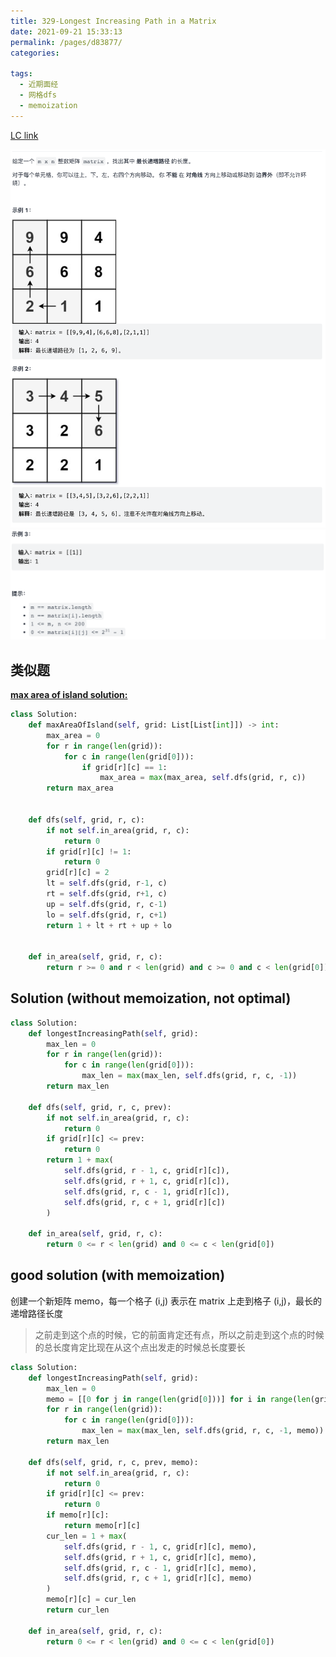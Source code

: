 ```yaml
---
title: 329-Longest Increasing Path in a Matrix
date: 2021-09-21 15:33:13
permalink: /pages/d83877/
categories:

tags:
  - 近期面经
  - 网格dfs
  - memoization
---
```

[LC link](https://leetcode.com/problems/longest-increasing-path-in-a-matrix/)


![](https://raw.githubusercontent.com/emmableu/image/master/329-0.png)
![](https://raw.githubusercontent.com/emmableu/image/master/329-1.png)

## 类似题
**[max area of island solution:](https://emmableu.github.io/blog/pages/9a6733)**
```python
class Solution:
    def maxAreaOfIsland(self, grid: List[List[int]]) -> int:
        max_area = 0
        for r in range(len(grid)):
            for c in range(len(grid[0])):
                if grid[r][c] == 1:
                    max_area = max(max_area, self.dfs(grid, r, c))
        return max_area
        
        
    def dfs(self, grid, r, c):
        if not self.in_area(grid, r, c):
            return 0
        if grid[r][c] != 1:
            return 0
        grid[r][c] = 2
        lt = self.dfs(grid, r-1, c)
        rt = self.dfs(grid, r+1, c)
        up = self.dfs(grid, r, c-1)
        lo = self.dfs(grid, r, c+1)
        return 1 + lt + rt + up + lo


    def in_area(self, grid, r, c):
        return r >= 0 and r < len(grid) and c >= 0 and c < len(grid[0])

```

## Solution (without memoization, not optimal)

```python
class Solution:
	def longestIncreasingPath(self, grid):
		max_len = 0
		for r in range(len(grid)):
			for c in range(len(grid[0])):
				max_len = max(max_len, self.dfs(grid, r, c, -1))
		return max_len

	def dfs(self, grid, r, c, prev):
		if not self.in_area(grid, r, c):
			return 0
		if grid[r][c] <= prev:
			return 0
		return 1 + max(
			self.dfs(grid, r - 1, c, grid[r][c]),
			self.dfs(grid, r + 1, c, grid[r][c]),
			self.dfs(grid, r, c - 1, grid[r][c]),
			self.dfs(grid, r, c + 1, grid[r][c])
		)

	def in_area(self, grid, r, c):
		return 0 <= r < len(grid) and 0 <= c < len(grid[0])
```


## good solution (with memoization)
创建一个新矩阵 memo，每一个格子 (i,j) 表示在 matrix 上走到格子 (i,j)，最长的递增路径长度
> 之前走到这个点的时候，它的前面肯定还有点，所以之前走到这个点的时候的总长度肯定比现在从这个点出发走的时候总长度要长

```python
class Solution:
	def longestIncreasingPath(self, grid):
		max_len = 0
		memo = [[0 for j in range(len(grid[0]))] for i in range(len(grid))]
		for r in range(len(grid)):
			for c in range(len(grid[0])):
				max_len = max(max_len, self.dfs(grid, r, c, -1, memo))
		return max_len

	def dfs(self, grid, r, c, prev, memo):
		if not self.in_area(grid, r, c):
			return 0
		if grid[r][c] <= prev:
			return 0
		if memo[r][c]:
			return memo[r][c]
		cur_len = 1 + max(
			self.dfs(grid, r - 1, c, grid[r][c], memo),
			self.dfs(grid, r + 1, c, grid[r][c], memo),
			self.dfs(grid, r, c - 1, grid[r][c], memo),
			self.dfs(grid, r, c + 1, grid[r][c], memo)
		)
		memo[r][c] = cur_len 
		return cur_len

	def in_area(self, grid, r, c):
		return 0 <= r < len(grid) and 0 <= c < len(grid[0])
```

